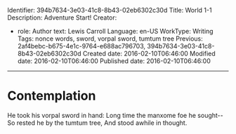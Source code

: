 Identifier: 394b7634-3e03-41c8-8b43-02eb6302c30d
Title: World 1-1
Description: Adventure Start!
Creator:
  - role: Author
    text: Lewis Carroll
Language: en-US
WorkType: Writing
Tags: nonce words, sword, vorpal sword, tumtum tree
Previous: 2af4bebc-b675-4e1c-9764-e688ac796703, 394b7634-3e03-41c8-8b43-02eb6302c30d
Created date: 2016-02-10T06:46:00
Modified date: 2016-02-10T06:46:00
Published date: 2016-02-10T06:46:00

---

Contemplation
=============

He took his vorpal sword in hand:
Long time the manxome foe he sought--
So rested he by the tumtum tree,
And stood awhile in thought.
